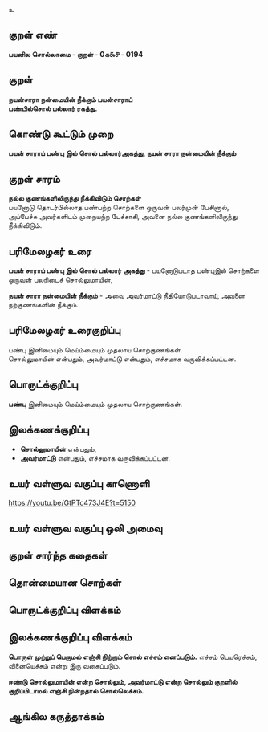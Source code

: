 உ

## குறள் எண் 

**பயனில சொல்லாமை - குறள் - 0க௯௪ - 0194** 

## குறள் 

**நயன்சாரா நன்மையின் நீக்கும் பயன்சாராப்  
பண்பில்சொல் பல்லார் ரகத்து.** 

## கொண்டு கூட்டும் முறை

**பயன் சாராப் பண்பு இல் சொல் பல்லார்அகத்து, நயன் சாரா நன்மையின் நீக்கும்**

## குறள் சாரம் 

**நல்ல குணங்களிலிருந்து நீக்கிவிடும் சொற்கள்**  
பயனோடு தொடர்பில்லாத பண்பற்ற சொற்களை ஒருவன் பலர்முன் பேசினால்,  
அப்பேச்சு அவர்களிடம் முறையற்ற பேச்சாகி, அவனை நல்ல குணங்களிலிருந்து நீக்கிவிடும்.  

## பரிமேலழகர் உரை

**பயன் சாராப் பண்பு இல் சொல் பல்லார் அகத்து** - பயனோடுபடாத பண்புஇல் சொற்களை ஒருவன் பலரிடைச் சொல்லுமாயின்,  

**நயன் சாரா நன்மையின் நீக்கும்** - அவை அவர்மாட்டு நீதியோடுபடாவாய், அவனை நற்குணங்களின் நீக்கும்.

## பரிமேலழகர் உரைகுறிப்பு   

பண்பு இனிமையும் மெய்ம்மையும் முதலாய சொற்குணங்கள்.  
சொல்லுமாயின் என்பதும், அவர்மாட்டு என்பதும், எச்சமாக வருவிக்கப்பட்டன.  

## பொருட்க்குறிப்பு 

**பண்பு** இனிமையும் மெய்ம்மையும் முதலாய சொற்குணங்கள்.    

## இலக்கணக்குறிப்பு  

* **சொல்லுமாயின்** என்பதும்,  
* **அவர்மாட்டு** என்பதும், எச்சமாக வருவிக்கப்பட்டன.  

## உயர் வள்ளுவ வகுப்பு காணொளி

https://youtu.be/GtPTc473J4E?t=5150

## உயர் வள்ளுவ வகுப்பு ஒலி அமைவு 

 
## குறள் சார்ந்த கதைகள் 


## தொன்மையான சொற்கள்


## பொருட்க்குறிப்பு விளக்கம்


## இலக்கணக்குறிப்பு விளக்கம்

**பொருள் முற்றுப் பெறாமல் எஞ்சி நிற்கும் சொல் எச்சம் எனப்படும்.** எச்சம் பெயரெச்சம், வினையெச்சம் என்று இரு வகைப்படும்.  

**ஈண்டு சொல்லுமாயின் என்ற சொல்லும், அவர்மாட்டு என்ற சொல்லும்  குறளில் குறிப்பிடாமல் எஞ்சி நின்றதால் சொல்லெச்சம்.** 

## ஆங்கில கருத்தாக்கம் 


